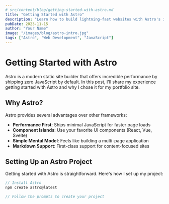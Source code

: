```yaml
---
# src/content/blog/getting-started-with-astro.md
title: "Getting Started with Astro"
description: "Learn how to build lightning-fast websites with Astro's innovative multi-page approach."
pubDate: 2023-11-15
author: "Your Name"
image: "/images/blog/astro-intro.jpg"
tags: ["Astro", "Web Development", "JavaScript"]
---
```


# Getting Started with Astro

Astro is a modern static site builder that offers incredible performance by shipping zero JavaScript by default. In this post, I'll share my experience getting started with Astro and why I chose it for my portfolio site.

## Why Astro?

Astro provides several advantages over other frameworks:

- **Performance First**: Ships minimal JavaScript for faster page loads
- **Component Islands**: Use your favorite UI components (React, Vue, Svelte)
- **Simple Mental Model**: Feels like building a multi-page application
- **Markdown Support**: First-class support for content-focused sites

## Setting Up an Astro Project

Getting started with Astro is straightforward. Here's how I set up my project:

```js
// Install Astro
npm create astro@latest

// Follow the prompts to create your project
```
